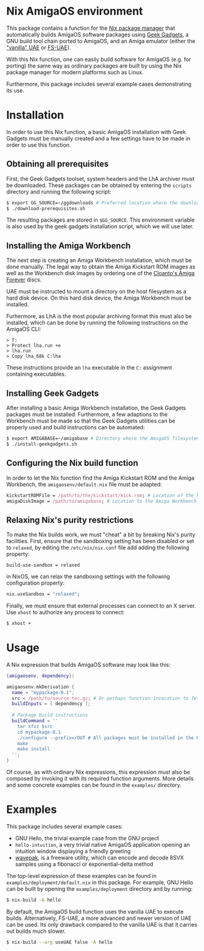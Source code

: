 Nix AmigaOS environment
=======================
This package contains a function for the
[Nix package manager](http://nixos.org/nix) that automatically builds AmigaOS
software packages using [Geek Gadgets](http://geekgadgets.back2roots.org), a GNU
build tool chain ported to AmigaOS, and an Amiga emulator (either the
["vanilla" UAE](http://amiga.technology) or
[FS-UAE](https://fs-uae.net)).

With this Nix function, one can easily build software for AmigaOS (e.g. for
porting) the same way as ordinary packages are built by using the Nix package
manager for modern platforms such as Linux.

Furthermore, this package includes several example cases demonstrating its use.

Installation
============
In order to use this Nix function, a basic AmigaOS installation with Geek Gadgets
must be manually created and a few settings have to be made in order to use this
function.

Obtaining all prerequisites
---------------------------
First, the Geek Gadgets toolset, system headers and the LhA archiver must be
downloaded. These packages can be obtained by entering the `scripts` directory
and running the following script:

```bash
$ export GG_SOURCE=~/ggdownloads # Preferred location where the downloaded packages must be stored
$ ./download-prerequisites.sh
```

The resulting packages are stored in `$GG_SOURCE`. This environment variable is
also used by the geek gadgets installation script, which we will use later.

Installing the Amiga Workbench
------------------------------
The next step is creating an Amiga Workbench installation, which must be done
manually. The legal way to obtain the Amiga Kickstart ROM images as well as the
Workbench disk images by ordering one of the [Cloanto's Amiga Forever](http://www.amigaforever.com)
discs.

UAE must be instructed to mount a directory on the host filesystem as a hard
disk device. On this hard disk device, the Amiga Workbench must be installed.

Furhermore, as LhA is the most popular archiving format this must also be
installed, which can be done by running the following instructions on the
AmigaOS CLI:

```
> T:
> Protect lha.run +e
> lha.run
> Copy lha_68k C:lha
```

These instructions provide an `lha` executable in the `C:` assignment containing
executables.

Installing Geek Gadgets
-----------------------
After installing a basic Amiga Workbench installation, the Geek Gadgets packages
must be installed. Furthermore, a few adaptions to the Workbench must be made so
that the Geek Gadgets utilities can be properly used and build instructions can
be automated:

```bash
$ export AMIGABASE=~/amigabase # Directory where the AmigaOS filesystem is stored containing the Workbench installation
$ ./install-geekgadgets.sh
```

Configuring the Nix build function
----------------------------------
In order to let the Nix function find the Amiga Kickstart ROM and the Amiga
Workbench, the `amigaosenv/default.nix` file must be adapted:

```nix
kickstartROMFile = /path/to/the/kickstart/kick.rom; # Location of the kick.rom file, which UAE uses
amigaDiskImage = /path/to/amigabase; # Location to the Amiga Workbench installation containing Geek Gadgets
```

Relaxing Nix's purity restrictions
----------------------------------
To make the Nix builds work, we must "cheat" a bit by breaking Nix's purity
facilities. First, ensure that the sandboxing setting has been disabled or set
to `relaxed`, by editing the `/etc/nix/nix.conf` file add adding the following
property:

```
build-use-sandbox = relaxed
```

in NixOS, we can relax the sandboxing settings with the following configuration
property:

```nix
nix.useSandbox = "relaxed";
```

Finally, we must ensure that external processes can connect to an X server. Use
`xhost` to authorize any process to connect:

```bash
$ xhost +
```

Usage
=====
A Nix expression that builds AmigaOS software may look like this:

```nix
{amigaosenv, dependency}:

amigaosenv.mkDerivation {
  name = "mypackage-0.1";
  src = /path/to/source.tar.gz; # Or perhaps function invocation to fetchurl
  buildInputs = [ dependency ];
  
  # Package build instructions
  buildCommand = ''
    tar xfvz $src
    cd mypackage-0.1
    ./configure --prefix=/OUT # All packages must be installed in the OUT: assignment
    make
    make install
  '';
}
```

Of course, as with ordinary Nix expressions, this expression must also be
composed by invoking it with its required function arguments. More details and
some concrete examples can be found in the `examples/` directory.

Examples
========
This package includes several example cases:

* GNU Hello, the trivial example case from the GNU project
* `hello-intuition`, a very trivial native AmigaOS application opening an intuition window displaying a friendly greeting
* [wavepak](http://aminet.net/package/mus/misc/wavepak), is a freeware utility, which can encode and decode 8SVX samples using a fibonacci or exponential-delta method

The top-level expression of these examples can be found in
`examples/deployment/default.nix` in this package. For example, GNU Hello can be
built by opening the `examples/deployment` directory and by running:

```bash
$ nix-build -A hello
```

By default, the AmigaOS build function uses the vanilla UAE to execute builds.
Alternatively, FS-UAE, a more advanced and newer version of UAE can be used. Its
only drawback compared to the vanilla UAE is that it carries out builds much
slower.

```bash
$ nix-build --arg useUAE false -A hello
```
